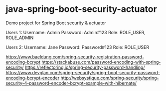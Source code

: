 # java-spring-boot-security-actuator
Demo project for Spring Boot security &amp; actuator

Users 1:
    Username: Admin
    Password: Admin#123
    Role: ROLE_USER, ROLE_ADMIN

Users 2:
    Username: Jane
    Password: Password#123
    Role: ROLE_USER


https://www.baeldung.com/spring-security-registration-password-encoding-bcrypt
https://stackabuse.com/password-encoding-with-spring-security/
https://reflectoring.io/spring-security-password-handling/
https://www.devglan.com/spring-security/spring-boot-security-password-encoding-bcrypt-encoder
http://websystique.com/spring-security/spring-security-4-password-encoder-bcrypt-example-with-hibernate/
